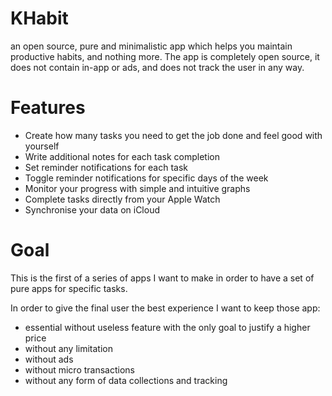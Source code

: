 # KHabit
an open source, pure and minimalistic app which helps you maintain productive habits, and nothing more.
The app is completely open source, it does not contain in-app or ads, and does not track the user in any way.

# Features
- Create how many tasks you need to get the job done and feel good with yourself
- Write additional notes for each task completion
- Set reminder notifications for each task
- Toggle reminder notifications for specific days of the week
- Monitor your progress with simple and intuitive graphs
- Complete tasks directly from your Apple Watch
- Synchronise your data on iCloud


# Goal
This is the first of a series of apps I want to make in order to have a set of pure apps for specific tasks. 

In order to give the final user the best experience I want to keep those app:
- essential without useless feature with the only goal to justify a higher price
- without any limitation
- without ads
- without micro transactions
- without any form of data collections and tracking

